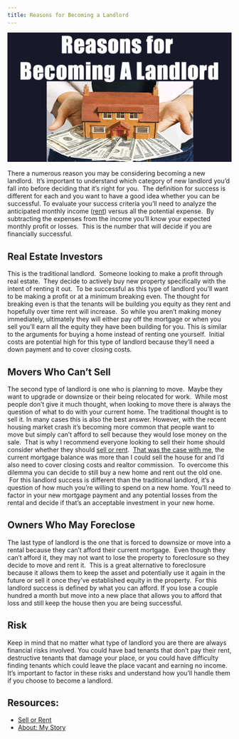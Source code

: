 ```yaml
---
title: Reasons for Becoming a Landlord
---
```


![Reasons for Becoming a Landlord](/images/reasons-for-becoming-a-landlord.gif)

There a numerous reason you may be considering becoming a new landlord.  It&#8217;s important to understand which category of new landlord you&#8217;d fall into before deciding that it&#8217;s right for you.  The definition for success is different for each and you want to have a good idea whether you can be successful. To evaluate your success criteria you&#8217;ll need to analyze the anticipated monthly income ([rent][1]) versus all the potential expense.  By subtracting the expenses from the income you&#8217;ll know your expected monthly profit or losses.  This is the number that will decide if you are financially successful.

## Real Estate Investors

This is the traditional landlord.  Someone looking to make a profit through real estate.  They decide to actively buy new property specifically with the intent of renting it out.  To be successful as this type of landlord you&#8217;ll want to be making a profit or at a minimum breaking even. The thought for breaking even is that the tenants will be building you equity as they rent and hopefully over time rent will increase.  So while you aren&#8217;t making money immediately, ultimately they will either pay off the mortgage or when you sell you&#8217;ll earn all the equity they have been building for you. This is similar to the arguments for buying a home instead of renting one yourself.  Initial costs are potential high for this type of landlord because they&#8217;ll need a down payment and to cover closing costs.

## Movers Who Can&#8217;t Sell

The second type of landlord is one who is planning to move.  Maybe they want to upgrade or downsize or their being relocated for work.  While most people don&#8217;t give it much thought, when looking to move there is always the question of what to do with your current home. The traditional thought is to sell it. In many cases this is also the best answer. However, with the recent housing market crash it&#8217;s becoming more common that people want to move but simply can&#8217;t afford to sell because they would lose money on the sale.  That is why I recommend everyone looking to sell their home should consider whether they should [sell or rent][2].  [That was the case with me][3], the current mortgage balance was more than I could sell the house for and I&#8217;d also need to cover closing costs and realtor commission.  To overcome this dilemma you can decide to still buy a new home and rent out the old one.  For this landlord success is different than the traditional landlord, it&#8217;s a question of how much you&#8217;re willing to spend on a new home. You&#8217;ll need to factor in your new mortgage payment and any potential losses from the rental and decide if that&#8217;s an acceptable investment in your new home.

## Owners Who May Foreclose

The last type of landlord is the one that is forced to downsize or move into a rental because they can&#8217;t afford their current mortgage.  Even though they can&#8217;t afford it, they may not want to lose the property to foreclosure so they decide to move and rent it.  This is a great alternative to foreclosure because it allows them to keep the asset and potentially use it again in the future or sell it once they&#8217;ve established equity in the property.  For this landlord success is defined by what you can afford. If you lose a couple hundred a month but move into a new place that allows you to afford that loss and still keep the house then you are being successful.

## Risk

Keep in mind that no matter what type of landlord you are there are always financial risks involved. You could have bad tenants that don&#8217;t pay their rent, destructive tenants that damage your place, or you could have difficulty finding tenants which could leave the place vacant and earning no income. It&#8217;s important to factor in these risks and understand how you&#8217;ll handle them if you choose to become a landlord.

## Resources:

*   [Sell or Rent][2]
*   [About: My Story][3]

 [1]: /finances/rent/ "Setting Rent"
 [2]: /finances/sell-vs-rent/
 [3]: /about/
